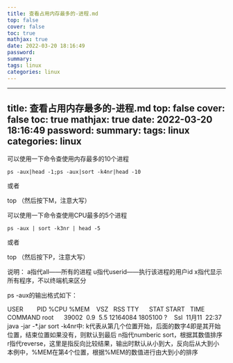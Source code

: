 ```yaml
---
title: 查看占用内存最多的-进程.md
top: false
cover: false
toc: true
mathjax: true
date: 2022-03-20 18:16:49
password:
summary:
tags: linux
categories: linux
---
```

---
title: 查看占用内存最多的-进程.md
top: false
cover: false
toc: true
mathjax: true
date: 2022-03-20 18:16:49
password:
summary:
tags: linux
categories: linux
---


可以使用一下命令查使用内存最多的10个进程

```
ps -aux|head -1;ps -aux|sort -k4nr|head -10

```

或者

top （然后按下M，注意大写）

可以使用一下命令查使用CPU最多的5个进程

```
ps -aux | sort -k3nr | head -5
```

或者

top （然后按下P，注意大写）

说明：
a指代all——所有的进程
u指代userid——执行该进程的用户id
x指代显示所有程序，不以终端机来区分

ps -aux的输出格式如下：

USER        PID %CPU %MEM    VSZ   RSS TTY      STAT START   TIME COMMAND
root      39002  0.9  5.5 12164084 1805100 ?    Ssl  11月11  22:37 java -jar -*.jar
sort -k4nr中:
k代表从第几个位置开始，后面的数字4即是其开始位置，结束位置如果没有，则默认到最后
n指代numberic sort，根据其数值排序
r指代reverse，这里是指反向比较结果，输出时默认从小到大，反向后从大到小
本例中，%MEM在第4个位置，根据%MEM的数值进行由大到小的排序

</article>
